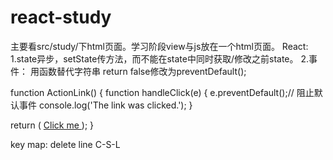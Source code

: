 # react-study

主要看src/study/下html页面。学习阶段view与js放在一个html页面。
React:
1.state异步，setState传方法，而不能在state中同时获取/修改之前state。
2.事件：
用函数替代字符串
return false修改为preventDefault();

function ActionLink() {
  function handleClick(e) {
    e.preventDefault();// 阻止默认事件
    console.log('The link was clicked.');
  }

  return (
    <a href="#" onClick={handleClick}>
      Click me
    </a>
  );
}


key map:
delete line C-S-L